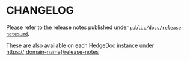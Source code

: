 # CHANGELOG

Please refer to the release notes published under 
[`public/docs/release-notes.md`](public/docs/release-notes.md).

These are also available on each HedgeDoc instance under
<https://[domain-name]/release-notes>
